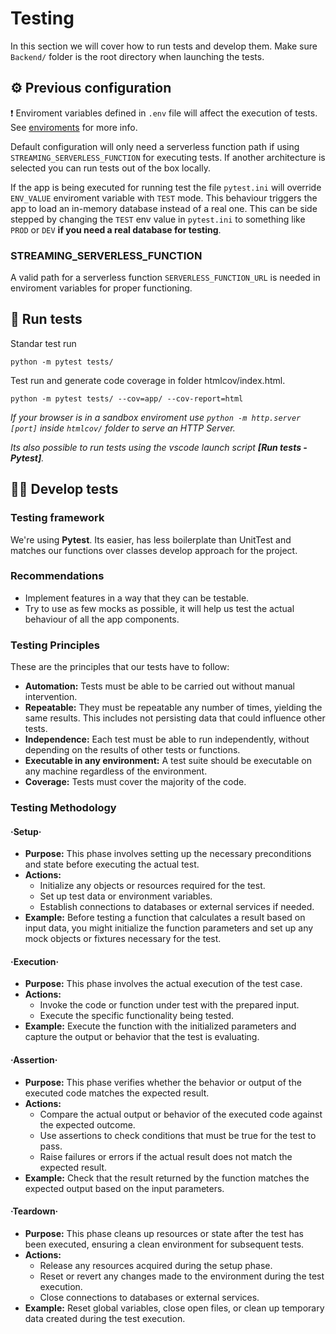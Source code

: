 # Testing

In this section we will cover how to run tests and develop them. Make sure `Backend/` folder is the root directory when launching the tests.


## ⚙ Previous configuration

❗ Enviroment variables defined in `.env` file will affect the execution of tests. See [enviroments](Enviroment.md) for more info.

Default configuration will only need a serverless function path if using `STREAMING_SERVERLESS_FUNCTION` for executing tests. If another architecture is selected you can run tests out of the box locally.

If the app is being executed for running test the file `pytest.ini` will override `ENV_VALUE` enviroment variable with `TEST` mode. This behaviour triggers the app to load an in-memory database instead of a real one. This can be side stepped by changing the `TEST` env value in `pytest.ini` to something like `PROD` or `DEV` **if you need a real database for testing**.

### STREAMING_SERVERLESS_FUNCTION

A valid path for a serverless function `SERVERLESS_FUNCTION_URL` is needed in enviroment variables for proper functioning.



## 🧪 Run tests

Standar test run

```
python -m pytest tests/
```

Test run and generate code coverage in folder htmlcov/index.html.

```
python -m pytest tests/ --cov=app/ --cov-report=html
```
_If your browser is in a sandbox enviroment use `python -m http.server [port]` inside `htmlcov/` folder to serve an HTTP Server._

_Its also possible to run tests using the vscode launch script **[Run tests - Pytest]**._

## 👷‍♂️ Develop tests

### Testing framework

We're using **Pytest**. Its easier, has less boilerplate than UnitTest and matches our
functions over classes develop approach for the project.

### Recommendations

- Implement features in a way that they can be testable.
- Try to use as few mocks as possible, it will help us test the actual behaviour of all the app components.


### Testing Principles

These are the principles that our tests have to follow:

- **Automation:** Tests must be able to be carried out without manual intervention.
- **Repeatable:** They must be repeatable any number of times, yielding the same results. This includes not persisting data that could influence other tests.
- **Independence:** Each test must be able to run independently, without depending on the results of other tests or functions.
- **Executable in any environment:** A test suite should be executable on any machine regardless of the environment.
- **Coverage:** Tests must cover the majority of the code.

### Testing Methodology

#### ·Setup·
- **Purpose:** This phase involves setting up the necessary preconditions and state before executing the actual test.
- **Actions:**
  - Initialize any objects or resources required for the test.
  - Set up test data or environment variables.
  - Establish connections to databases or external services if needed.
- **Example:** Before testing a function that calculates a result based on input data, you might initialize the function parameters and set up any mock objects or fixtures necessary for the test.

#### ·Execution·
- **Purpose:** This phase involves the actual execution of the test case.
- **Actions:**
  - Invoke the code or function under test with the prepared input.
  - Execute the specific functionality being tested.
- **Example:** Execute the function with the initialized parameters and capture the output or behavior that the test is evaluating.

#### ·Assertion·
- **Purpose:** This phase verifies whether the behavior or output of the executed code matches the expected result.
- **Actions:**
  - Compare the actual output or behavior of the executed code against the expected outcome.
  - Use assertions to check conditions that must be true for the test to pass.
  - Raise failures or errors if the actual result does not match the expected result.
- **Example:** Check that the result returned by the function matches the expected output based on the input parameters.

#### ·Teardown·
- **Purpose:** This phase cleans up resources or state after the test has been executed, ensuring a clean environment for subsequent tests.
- **Actions:**
  - Release any resources acquired during the setup phase.
  - Reset or revert any changes made to the environment during the test execution.
  - Close connections to databases or external services.
- **Example:** Reset global variables, close open files, or clean up temporary data created during the test execution.
